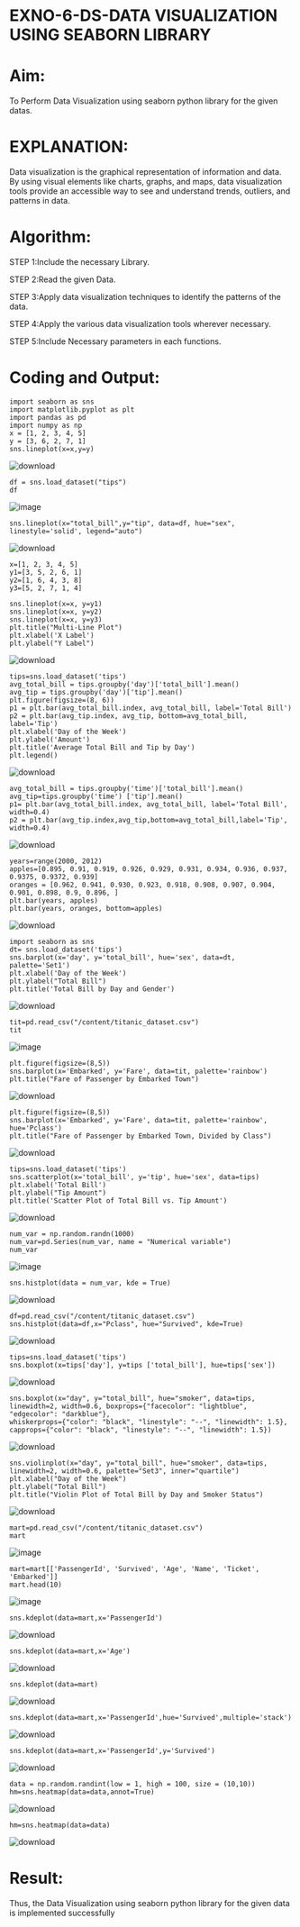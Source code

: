# EXNO-6-DS-DATA VISUALIZATION USING SEABORN LIBRARY

# Aim:
  To Perform Data Visualization using seaborn python library for the given datas.

# EXPLANATION:
Data visualization is the graphical representation of information and data. By using visual elements like charts, graphs, and maps, data visualization tools provide an accessible way to see and understand trends, outliers, and patterns in data.

# Algorithm:
STEP 1:Include the necessary Library.

STEP 2:Read the given Data.

STEP 3:Apply data visualization techniques to identify the patterns of the data.

STEP 4:Apply the various data visualization tools wherever necessary.

STEP 5:Include Necessary parameters in each functions.

# Coding and Output:

 ```
import seaborn as sns
import matplotlib.pyplot as plt
import pandas as pd
import numpy as np
x = [1, 2, 3, 4, 5]
y = [3, 6, 2, 7, 1]
sns.lineplot(x=x,y=y)
```
![download](https://github.com/user-attachments/assets/0b95a3f0-242b-47bc-8ed3-7733cd910d38)

```
df = sns.load_dataset("tips")
df
```

![image](https://github.com/user-attachments/assets/9dd6bf8f-8653-473e-9544-06f874efee3a)

```
sns.lineplot(x="total_bill",y="tip", data=df, hue="sex", linestyle='solid', legend="auto")
```
![download](https://github.com/user-attachments/assets/dae7d7e7-c2b8-4aca-bad3-09dc5420864f)

```
x=[1, 2, 3, 4, 5]
y1=[3, 5, 2, 6, 1]
y2=[1, 6, 4, 3, 8]
y3=[5, 2, 7, 1, 4]

sns.lineplot(x=x, y=y1)
sns.lineplot(x=x, y=y2)
sns.lineplot(x=x, y=y3)
plt.title("Multi-Line Plot")
plt.xlabel('X Label')
plt.ylabel("Y Label")
```
![download](https://github.com/user-attachments/assets/b2eae518-a018-468a-a5d5-f9bacb281dea)

```
tips=sns.load_dataset('tips')
avg_total_bill = tips.groupby('day')['total_bill'].mean()
avg_tip = tips.groupby('day')['tip'].mean()
plt.figure(figsize=(8, 6))
p1 = plt.bar(avg_total_bill.index, avg_total_bill, label='Total Bill')
p2 = plt.bar(avg_tip.index, avg_tip, bottom=avg_total_bill, label='Tip')
plt.xlabel('Day of the Week')
plt.ylabel('Amount')
plt.title('Average Total Bill and Tip by Day')
plt.legend()
```
![download](https://github.com/user-attachments/assets/db8d34b0-eb58-48a4-a612-551acbabfb02)

```
avg_total_bill = tips.groupby('time')['total_bill'].mean()
avg_tip=tips.groupby('time') ['tip'].mean()
p1= plt.bar(avg_total_bill.index, avg_total_bill, label='Total Bill', width=0.4)
p2 = plt.bar(avg_tip.index,avg_tip,bottom=avg_total_bill,label='Tip', width=0.4)
```
![download](https://github.com/user-attachments/assets/1b7116ab-c235-4351-8fc3-0de253cbe9ed)

```
years=range(2000, 2012)
apples=[0.895, 0.91, 0.919, 0.926, 0.929, 0.931, 0.934, 0.936, 0.937, 0.9375, 0.9372, 0.939]
oranges = [0.962, 0.941, 0.930, 0.923, 0.918, 0.908, 0.907, 0.904, 0.901, 0.898, 0.9, 0.896, ]
plt.bar(years, apples)
plt.bar(years, oranges, bottom=apples)
```
![download](https://github.com/user-attachments/assets/f20680cd-69fc-4933-808f-94e957b5abb8)

```
import seaborn as sns
dt= sns.load_dataset('tips')
sns.barplot(x='day', y='total_bill', hue='sex', data=dt, palette='Set1')
plt.xlabel('Day of the Week')
plt.ylabel("Total Bill")
plt.title('Total Bill by Day and Gender')
```
![download](https://github.com/user-attachments/assets/3c1b83d6-5287-43f0-819d-0d22281bdd9c)

```
tit=pd.read_csv("/content/titanic_dataset.csv")
tit
```
![image](https://github.com/user-attachments/assets/fd3669ce-fe34-4090-b1d1-d44e46d680fb)

```
plt.figure(figsize=(8,5))
sns.barplot(x='Embarked', y='Fare', data=tit, palette='rainbow')
plt.title("Fare of Passenger by Embarked Town")
```
![download](https://github.com/user-attachments/assets/94de0776-1b37-4d19-8bd8-7fba574307fa)


```
plt.figure(figsize=(8,5))
sns.barplot(x='Embarked', y='Fare', data=tit, palette='rainbow', hue='Pclass')
plt.title("Fare of Passenger by Embarked Town, Divided by Class")
```
![download](https://github.com/user-attachments/assets/c635722a-3a7b-400f-a585-7ee90a727985)


```
tips=sns.load_dataset('tips')
sns.scatterplot(x='total_bill', y='tip', hue='sex', data=tips)
plt.xlabel('Total Bill')
plt.ylabel("Tip Amount")
plt.title('Scatter Plot of Total Bill vs. Tip Amount')
```

![download](https://github.com/user-attachments/assets/ab3f6d1a-995c-4d4f-b35c-6702b31f6a6b)



```
num_var = np.random.randn(1000)
num_var=pd.Series(num_var, name = "Numerical variable")
num_var
```
![image](https://github.com/user-attachments/assets/350f4251-e990-4d2e-8089-16f1c0a863dc)


```
sns.histplot(data = num_var, kde = True)
```
![download](https://github.com/user-attachments/assets/a2ba010b-f9c4-46f8-99de-b61f3288f80b)


```
df=pd.read_csv("/content/titanic_dataset.csv")
sns.histplot(data=df,x="Pclass", hue="Survived", kde=True)
```
![download](https://github.com/user-attachments/assets/ada72c97-790d-4876-8aa8-506ad43dc000)

```
tips=sns.load_dataset('tips')
sns.boxplot(x=tips['day'], y=tips ['total_bill'], hue=tips['sex'])
```
![download](https://github.com/user-attachments/assets/2e3843a1-480b-432d-8bc0-eed00c013be8)

```
sns.boxplot(x="day", y="total_bill", hue="smoker", data=tips, linewidth=2, width=0.6, boxprops={"facecolor": "lightblue", "edgecolor": "darkblue"},
whiskerprops={"color": "black", "linestyle": "--", "linewidth": 1.5}, capprops={"color": "black", "linestyle": "--", "linewidth": 1.5})
```

![download](https://github.com/user-attachments/assets/90864bf9-3a19-4d64-a45b-acf2442e663a)

```
sns.violinplot(x="day", y="total_bill", hue="smoker", data=tips, linewidth=2, width=0.6, palette="Set3", inner="quartile")
plt.xlabel("Day of the Week")
plt.ylabel("Total Bill")
plt.title("Violin Plot of Total Bill by Day and Smoker Status")
```
![download](https://github.com/user-attachments/assets/c0a347f0-1969-4997-a953-3aa2d09f1f61)

```
mart=pd.read_csv("/content/titanic_dataset.csv")
mart
```
![image](https://github.com/user-attachments/assets/fec14f12-b709-400d-8df8-14125e8d214c)

```
mart=mart[['PassengerId', 'Survived', 'Age', 'Name', 'Ticket', 'Embarked']]
mart.head(10)
```
![image](https://github.com/user-attachments/assets/37f92f8e-23e0-4f94-8ee4-5df5b33681b2)
```
sns.kdeplot(data=mart,x='PassengerId')
```
![download](https://github.com/user-attachments/assets/e46510aa-bff0-4393-8fb5-8f6d30988e21)

```
sns.kdeplot(data=mart,x='Age')
```
![download](https://github.com/user-attachments/assets/fe17f0f8-b284-41ad-936d-50ad9850093b)


```
sns.kdeplot(data=mart)
```
![download](https://github.com/user-attachments/assets/38573b66-94b8-4c73-97e8-517ec597ffc3)


```
sns.kdeplot(data=mart,x='PassengerId',hue='Survived',multiple='stack')
```



![download](https://github.com/user-attachments/assets/0df96545-0ed2-4fed-bc25-f7a63b1d1323)

```
sns.kdeplot(data=mart,x='PassengerId',y='Survived')
```
![download](https://github.com/user-attachments/assets/2bfac563-7279-4a8b-973d-143381a71a56)

```
data = np.random.randint(low = 1, high = 100, size = (10,10))
hm=sns.heatmap(data=data,annot=True)
```
![download](https://github.com/user-attachments/assets/7ae5118a-1130-4faf-bb21-0f0be7c4c30f)

```
hm=sns.heatmap(data=data)
```
![download](https://github.com/user-attachments/assets/3c10b08f-44aa-4fc7-9675-a1189e353ba3)





# Result:
Thus, the Data Visualization using seaborn python library for the given data is implemented successfully




